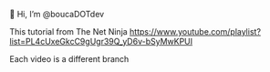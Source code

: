 👋 Hi, I’m @boucaDOTdev

This tutorial from The Net Ninja https://www.youtube.com/playlist?list=PL4cUxeGkcC9gUgr39Q_yD6v-bSyMwKPUI

Each video is a different branch
